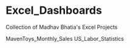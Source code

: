 # Excel_Dashboards
Collection of Madhav Bhatia's Excel Projects

MavenToys_Monthly_Sales
US_Labor_Statistics
